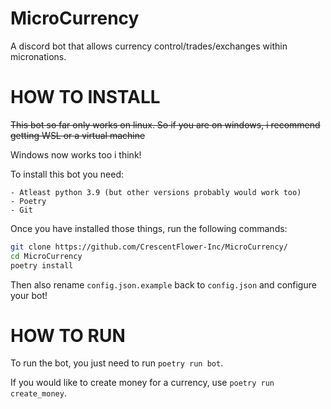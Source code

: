 # MicroCurrency

A discord bot that allows currency control/trades/exchanges within micronations.

# HOW TO INSTALL
~~This bot so far only works on linux. So if you are on windows, i recommend getting WSL or a virtual machine~~

Windows now works too i think!

To install this bot you need:

	- Atleast python 3.9 (but other versions probably would work too)
	- Poetry
	- Git


Once you have installed those things, run the following commands:
```bash
git clone https://github.com/CrescentFlower-Inc/MicroCurrency/
cd MicroCurrency
poetry install
```
Then also rename `config.json.example` back to `config.json` and configure your bot!

# HOW TO RUN
To run the bot, you just need to run `poetry run bot`.

If you would like to create money for a currency, use `poetry run create_money`.
